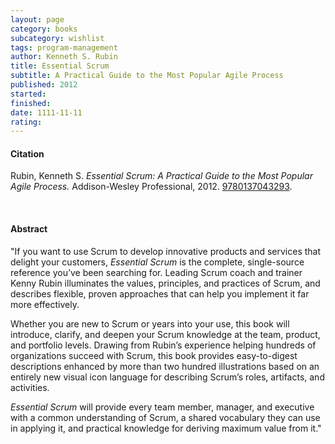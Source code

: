 ```yaml
---
layout: page
category: books
subcategory: wishlist
tags: program-management
author: Kenneth S. Rubin
title: Essential Scrum
subtitle: A Practical Guide to the Most Popular Agile Process
published: 2012
started:
finished:
date: 1111-11-11
rating:
---
```


#### Citation

Rubin, Kenneth S. *Essential Scrum: A Practical Guide to the Most Popular Agile Process.* Addison-Wesley Professional, 2012. [‎9780137043293](https://www.amazon.ca/Essential-Scrum-Practical-Popular-Process/dp/0137043295).

<br>

#### Abstract

"If you want to use Scrum to develop innovative products and services that delight your customers, *Essential Scrum* is the complete, single-source reference you’ve been searching for. Leading Scrum coach and trainer Kenny Rubin illuminates the values, principles, and practices of Scrum, and describes flexible, proven approaches that can help you implement it far more effectively.

Whether you are new to Scrum or years into your use, this book will introduce, clarify, and deepen your Scrum knowledge at the team, product, and portfolio levels. Drawing from Rubin’s experience helping hundreds of organizations succeed with Scrum, this book provides easy-to-digest descriptions enhanced by more than two hundred illustrations based on an entirely new visual icon language for describing Scrum’s roles, artifacts, and activities.

*Essential Scrum* will provide every team member, manager, and executive with a common understanding of Scrum, a shared vocabulary they can use in applying it, and practical knowledge for deriving maximum value from it."
